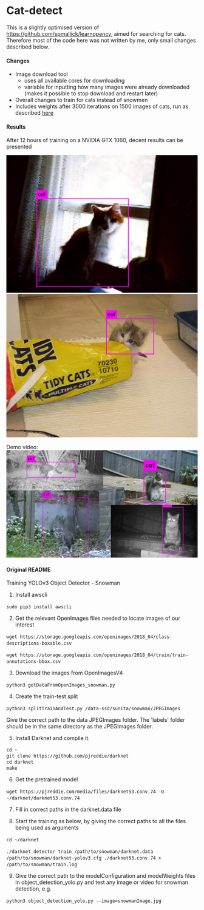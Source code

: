 # Cat-detect

This is a slightly optimised version of https://github.com/spmallick/learnopencv, aimed for searching for cats.
Therefore most of the code here was not written by me, only small changes described below.

#### Changes

- Image download tool
    - uses all available cores for downloading
    - variable for inputting how many images were already downloaded (makes it possible to stop download and restart later)
- Overall changes to train for cats instead of snowmen
- Includes weights after 3000 iterations on 1500 images of cats, run as described [here](https://pjreddie.com/darknet/yolo/)

#### Results

After 12 hours of training on a NVIDIA GTX 1060, decent results can be presented

![Result one, detecting a cat in the dark](result1.jpg)
![Result two, detecting a thief cat](result2.jpg)

Demo video:
[![Demo Video](thumb.png)](https://youtu.be/Oyc-UtUpzDk)

#### Original README


Training YOLOv3 Object Detector - Snowman

1. Install awscli

`sudo pip3 install awscli` 

2. Get the relevant OpenImages files needed to locate images of our interest

`wget https://storage.googleapis.com/openimages/2018_04/class-descriptions-boxable.csv`

`wget https://storage.googleapis.com/openimages/2018_04/train/train-annotations-bbox.csv`

3. Download the images from OpenImagesV4

`python3 getDataFromOpenImages_snowman.py`

4. Create the train-test split

`python3 splitTrainAndTest.py /data-ssd/sunita/snowman/JPEGImages`

Give the correct path to the data JPEGImages folder. The 'labels' folder should be in the same directory as the JPEGImages folder.

5. Install Darknet and compile it.
```
cd ~
git clone https://github.com/pjreddie/darknet
cd darknet
make
```
6. Get the pretrained model

`wget https://pjreddie.com/media/files/darknet53.conv.74 -O ~/darknet/darknet53.conv.74`

7. Fill in correct paths in the darknet.data file

8. Start the training as below, by giving the correct paths to all the files being used as arguments

`cd ~/darknet`

`./darknet detector train /path/to/snowman/darknet.data  /path/to/snowman/darknet-yolov3.cfg ./darknet53.conv.74 > /path/to/snowman/train.log`

9. Give the correct path to the modelConfiguration and modelWeights files in object_detection_yolo.py and test any image or video for snowman detection, e.g.

`python3 object_detection_yolo.py --image=snowmanImage.jpg`

